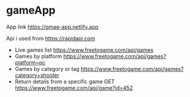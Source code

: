 # gameApp
App link https://gmae-app.netlify.app

Api i used from https://rapidapi.com

* Live games list https://www.freetogame.com/api/games
* Games by platform https://www.freetogame.com/api/games?platform=pc
* Games by category or tag https://www.freetogame.com/api/games?category=shooter
* Return details from a specific game GET https://www.freetogame.com/api/game?id=452
